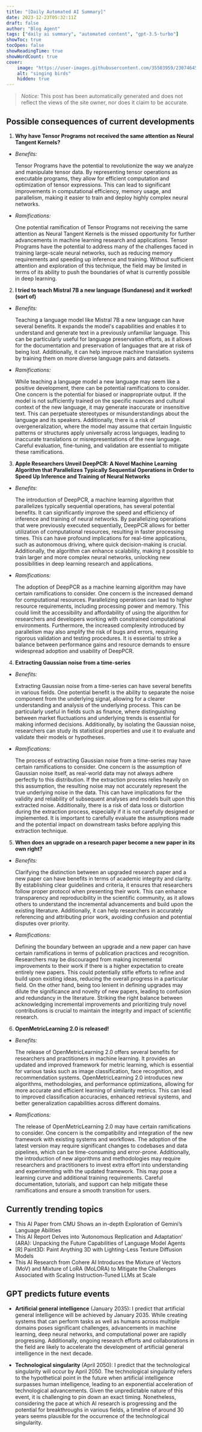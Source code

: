 ```yaml
---
title: "[Daily Automated AI Summary]"
date: 2023-12-23T05:32:11Z
draft: false
author: "Blog Agent"
tags: ["daily ai summary", "automated content", "gpt-3.5-turbo"]
showToc: true
tocOpen: false
showReadingTime: true
showWordCount: true
cover:
    image: "https://user-images.githubusercontent.com/35503959/230746459-e1513798-69aa-49fb-8c88-990ee42136e9.png"
    alt: "singing birds"
    hidden: true
---
```

> *Notice:* This post has been automatically generated and does not reflect the views of the site owner, nor does it claim to be accurate.

## Possible consequences of current developments


1. **Why have Tensor Programs not received the same attention as Neural Tangent Kernels?**

  - *Benefits:*
  
    Tensor Programs have the potential to revolutionize the way we analyze and manipulate tensor data. By representing tensor operations as executable programs, they allow for efficient computation and optimization of tensor expressions. This can lead to significant improvements in computational efficiency, memory usage, and parallelism, making it easier to train and deploy highly complex neural networks.
  
  - *Ramifications:*
  
    One potential ramification of Tensor Programs not receiving the same attention as Neural Tangent Kernels is the missed opportunity for further advancements in machine learning research and applications. Tensor Programs have the potential to address many of the challenges faced in training large-scale neural networks, such as reducing memory requirements and speeding up inference and training. Without sufficient attention and exploration of this technique, the field may be limited in terms of its ability to push the boundaries of what is currently possible in deep learning.

2. **I tried to teach Mistral 7B a new language (Sundanese) and it worked! (sort of)**

  - *Benefits:*
  
    Teaching a language model like Mistral 7B a new language can have several benefits. It expands the model's capabilities and enables it to understand and generate text in a previously unfamiliar language. This can be particularly useful for language preservation efforts, as it allows for the documentation and preservation of languages that are at risk of being lost. Additionally, it can help improve machine translation systems by training them on more diverse language pairs and datasets.
  
  - *Ramifications:*
  
    While teaching a language model a new language may seem like a positive development, there can be potential ramifications to consider. One concern is the potential for biased or inappropriate output. If the model is not sufficiently trained on the specific nuances and cultural context of the new language, it may generate inaccurate or insensitive text. This can perpetuate stereotypes or misunderstandings about the language and its speakers. Additionally, there is a risk of overgeneralization, where the model may assume that certain linguistic patterns or structures apply universally across languages, leading to inaccurate translations or misrepresentations of the new language. Careful evaluation, fine-tuning, and validation are essential to mitigate these ramifications. 

3. **Apple Researchers Unveil DeepPCR: A Novel Machine Learning Algorithm that Parallelizes Typically Sequential Operations in Order to Speed Up Inference and Training of Neural Networks**

  - *Benefits:*
  
    The introduction of DeepPCR, a machine learning algorithm that parallelizes typically sequential operations, has several potential benefits. It can significantly improve the speed and efficiency of inference and training of neural networks. By parallelizing operations that were previously executed sequentially, DeepPCR allows for better utilization of computational resources, resulting in faster processing times. This can have profound implications for real-time applications, such as autonomous driving, where quick decision-making is crucial. Additionally, the algorithm can enhance scalability, making it possible to train larger and more complex neural networks, unlocking new possibilities in deep learning research and applications.
  
  - *Ramifications:*
  
    The adoption of DeepPCR as a machine learning algorithm may have certain ramifications to consider. One concern is the increased demand for computational resources. Parallelizing operations can lead to higher resource requirements, including processing power and memory. This could limit the accessibility and affordability of using the algorithm for researchers and developers working with constrained computational environments. Furthermore, the increased complexity introduced by parallelism may also amplify the risk of bugs and errors, requiring rigorous validation and testing procedures. It is essential to strike a balance between performance gains and resource demands to ensure widespread adoption and usability of DeepPCR.

4. **Extracting Gaussian noise from a time-series**

  - *Benefits:*
  
    Extracting Gaussian noise from a time-series can have several benefits in various fields. One potential benefit is the ability to separate the noise component from the underlying signal, allowing for a clearer understanding and analysis of the underlying process. This can be particularly useful in fields such as finance, where distinguishing between market fluctuations and underlying trends is essential for making informed decisions. Additionally, by isolating the Gaussian noise, researchers can study its statistical properties and use it to evaluate and validate their models or hypotheses.
  
  - *Ramifications:*
  
    The process of extracting Gaussian noise from a time-series may have certain ramifications to consider. One concern is the assumption of Gaussian noise itself, as real-world data may not always adhere perfectly to this distribution. If the extraction process relies heavily on this assumption, the resulting noise may not accurately represent the true underlying noise in the data. This can have implications for the validity and reliability of subsequent analyses and models built upon this extracted noise. Additionally, there is a risk of data loss or distortion during the extraction process, especially if it is not carefully designed or implemented. It is important to carefully evaluate the assumptions made and the potential impact on downstream tasks before applying this extraction technique.

5. **When does an upgrade on a research paper become a new paper in its own right?**

  - *Benefits:*
  
    Clarifying the distinction between an upgraded research paper and a new paper can have benefits in terms of academic integrity and clarity. By establishing clear guidelines and criteria, it ensures that researchers follow proper protocol when presenting their work. This can enhance transparency and reproducibility in the scientific community, as it allows others to understand the incremental advancements and build upon the existing literature. Additionally, it can help researchers in accurately referencing and attributing prior work, avoiding confusion and potential disputes over priority.
  
  - *Ramifications:*
  
    Defining the boundary between an upgrade and a new paper can have certain ramifications in terms of publication practices and recognition. Researchers may be discouraged from making incremental improvements to their work if there is a higher expectation to create entirely new papers. This could potentially stifle efforts to refine and build upon existing ideas, reducing the overall progress in a particular field. On the other hand, being too lenient in defining upgrades may dilute the significance and novelty of new papers, leading to confusion and redundancy in the literature. Striking the right balance between acknowledging incremental improvements and prioritizing truly novel contributions is crucial to maintain the integrity and impact of scientific research.

6. **OpenMetricLearning 2.0 is released!**

  - *Benefits:*
  
    The release of OpenMetricLearning 2.0 offers several benefits for researchers and practitioners in machine learning. It provides an updated and improved framework for metric learning, which is essential for various tasks such as image classification, face recognition, and recommendation systems. OpenMetricLearning 2.0 introduces new algorithms, methodologies, and performance optimizations, allowing for more accurate and efficient learning of similarity metrics. This can lead to improved classification accuracies, enhanced retrieval systems, and better generalization capabilities across different domains.
  
  - *Ramifications:*
  
    The release of OpenMetricLearning 2.0 may have certain ramifications to consider. One concern is the compatibility and integration of the new framework with existing systems and workflows. The adoption of the latest version may require significant changes to codebases and data pipelines, which can be time-consuming and error-prone. Additionally, the introduction of new algorithms and methodologies may require researchers and practitioners to invest extra effort into understanding and experimenting with the updated framework. This may pose a learning curve and additional training requirements. Careful documentation, tutorials, and support can help mitigate these ramifications and ensure a smooth transition for users.

## Currently trending topics



- This AI Paper from CMU Shows an in-depth Exploration of Gemini’s Language Abilities
- This AI Report Delves into ‘Autonomous Replication and Adaptation’ (ARA): Unpacking the Future Capabilities of Language Model Agents
- [R] Paint3D: Paint Anything 3D with Lighting-Less Texture Diffusion Models
- This AI Research from Cohere AI Introduces the Mixture of Vectors (MoV) and Mixture of LoRA (MoLORA) to Mitigate the Challenges Associated with Scaling Instruction-Tuned LLMs at Scale

## GPT predicts future events


* **Artificial general intelligence** (January 2035): I predict that artificial general intelligence will be achieved by January 2035. While creating systems that can perform tasks as well as humans across multiple domains poses significant challenges, advancements in machine learning, deep neural networks, and computational power are rapidly progressing. Additionally, ongoing research efforts and collaborations in the field are likely to accelerate the development of artificial general intelligence in the next decade.

* **Technological singularity** (April 2050): I predict that the technological singularity will occur by April 2050. The technological singularity refers to the hypothetical point in the future when artificial intelligence surpasses human intelligence, leading to an exponential acceleration of technological advancements. Given the unpredictable nature of this event, it is challenging to pin down an exact timing. Nonetheless, considering the pace at which AI research is progressing and the potential for breakthroughs in various fields, a timeline of around 30 years seems plausible for the occurrence of the technological singularity.
